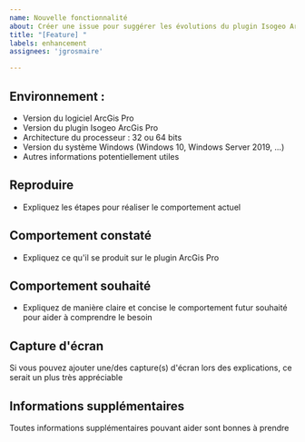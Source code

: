 ```yaml
---
name: Nouvelle fonctionnalité
about: Créer une issue pour suggérer les évolutions du plugin Isogeo ArcGis Pro
title: "[Feature] "
labels: enhancement
assignees: 'jgrosmaire'

---
```


## Environnement :

- Version du logiciel ArcGis Pro
- Version du plugin Isogeo ArcGis Pro
- Architecture du processeur : 32 ou 64 bits
- Version du système Windows (Windows 10, Windows Server 2019, ...)
- Autres informations potentiellement utiles

## Reproduire
- Expliquez les étapes pour réaliser le comportement actuel

## Comportement constaté
- Expliquez ce qu'il se produit sur le plugin ArcGis Pro

## Comportement souhaité
- Expliquez de manière claire et concise le comportement futur souhaité pour aider à comprendre le besoin

## Capture d'écran
Si vous pouvez ajouter une/des capture(s) d'écran lors des explications, ce serait un plus très appréciable

## Informations supplémentaires
Toutes informations supplémentaires pouvant aider sont bonnes à prendre
